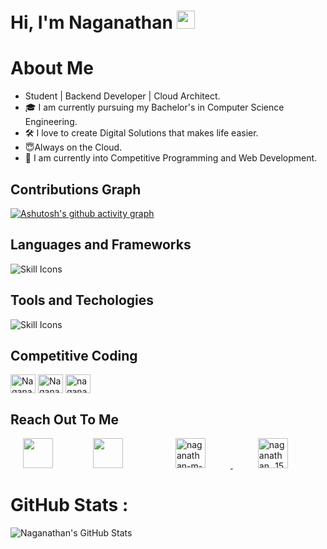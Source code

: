 # Hi, I'm Naganathan <img src="https://github.com/TheDudeThatCode/TheDudeThatCode/blob/master/Assets/Hi.gif" width="29px">


# About Me
- Student | Backend Developer | Cloud Architect.
- 🎓 I am currently pursuing my Bachelor's in Computer Science Engineering.
- 🛠 I love to create Digital Solutions that makes life easier.
- 😇Always on the Cloud.
- 👀 I am currently into Competitive Programming and Web Development.

## Contributions Graph
[![Ashutosh's github activity graph](https://github-readme-activity-graph.vercel.app/graph?username=Naganathan05&bg_color=001724&color=fafafa&line=005fa8&point=1790ee&area=true&hide_border=true)](https://github.com/ashutosh00710/github-readme-activity-graph)

## Languages and Frameworks
![Skill Icons](https://skillicons.dev/icons?i=c,cpp,python,java,javascript,html,css,terraform,nodejs,expressjs,docker,mysql,postgresql,dynamodb,mongodb,sqlite,nginx,react,bash,regex&theme=dark&perline=15)

## Tools and Techologies
![Skill Icons](https://skillicons.dev/icons?i=aws,postman,git,github,linux,vscode,visualstudio,idea,eclipse,ubuntu,vercel,heroku,stackoverflow&theme=dark&perline=15)

## Competitive Coding 

<p align="left">
<a href="https://www.leetcode.com/Naganathan_Ramesh" target="blank"><img align="center" src="https://raw.githubusercontent.com/rahuldkjain/github-profile-readme-generator/master/src/images/icons/Social/leet-code.svg" alt="Naganathan_Ramesh" height="30" width="40" /></a>
<a href="https://www.naukri.com/code360/profile/Naganathan" target="_blank"><img align="center" src="https://github.com/user-attachments/assets/00217c88-b6c9-4c20-98e0-d19d47ad975e" alt="Naganathan" height="30" width="40" /></a>
<a href="https://auth.geeksforgeeks.org/user/naganathcoam" target="blank"><img align="center" src="https://raw.githubusercontent.com/rahuldkjain/github-profile-readme-generator/master/src/images/icons/Social/geeks-for-geeks.svg" alt="naganathcoam" height="30" width="40" /></a>
</p>

## Reach Out To Me
<a href="#"><img style="margin: 0 20px;" height="48" width="48" src="https://cdn3d.iconscout.com/3d/premium/thumb/web-browser-4165162-3457172.png"></a>
<a href="mailto:naganathan1555@gmail.com"><img style="margin: 0 40px;" height="48" width="48" src="https://i.ibb.co/vD0fmh5/iconizer-icons8-gmail.png"></a>
<a href="https://linkedin.com/in/naganathan-m-r-388434286" target="_blank"> <img style="margin: 0 40px;" height="48" width="48" src="https://raw.githubusercontent.com/rahuldkjain/github-profile-readme-generator/master/src/images/icons/Social/linked-in-alt.svg" alt="naganathan-m-r-388434286" /> </a>
<a href="https://instagram.com/naganathan_.15._" target="_blank"> <img style="margin: 0 40px;" height="48" width="48" src="https://raw.githubusercontent.com/rahuldkjain/github-profile-readme-generator/master/src/images/icons/Social/instagram.svg" alt="naganathan_.15._" /> </a>


# GitHub Stats :
![Naganathan's GitHub Stats](https://github-readme-stats-dga59piw8-ashrockzzz2003.vercel.app/api?username=Naganathan05&show_icons=true&theme=dark&hide_border=false)



